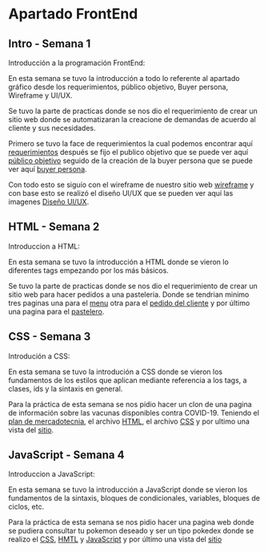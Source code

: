 # Apartado FrontEnd

## Intro - Semana 1
Introducción a la programación FrontEnd:  

En esta semana se tuvo la introducción a todo lo referente al apartado gráfico desde los requerimientos, público objetivo, Buyer persona, Wireframe y UI/UX.  

Se tuvo la parte de practicas donde se nos dio el requerimiento de crear un sitio web donde se automatizaran la creacione de demandas de acuerdo al cliente y sus necesidades.  

Primero se tuvo la face de requerimientos la cual podemos encontrar aquí [requerimientos](https://github.com/joslo2345/launchx/blob/main/frontend/intro/requerimientos.ipynb) después se fijo el publico objetivo que se puede ver aquí [público objetivo](https://github.com/joslo2345/launchx/blob/main/frontend/intro/publico%20objetivo.ipynb) seguido de la creación de la buyer persona que se puede ver aquí [buyer persona](https://github.com/joslo2345/launchx/blob/main/frontend/intro/buyer%20persona.ipynb).  

Con todo esto se siguío con el wireframe de nuestro sitio web [wireframe](https://github.com/joslo2345/launchx/blob/main/frontend/intro/wireframe.jpg) y con base esto se realizó el diseño UI/UX que se pueden ver aquí las imagenes [Diseño UI/UX](https://github.com/joslo2345/launchx/tree/main/frontend/intro/UI-UX).

## HTML - Semana 2
Introduccion a HTML:

En esta semana se tuvo la introducción a HTML donde se vieron lo diferentes tags empezando por los más básicos.

Se tuvo la parte de practicas donde se nos dio el requerimiento de crear un sitio web para hacer pedidos a una pasteleria.
Donde se tendrian minimo tres paginas una para el [menu](https://github.com/joslo2345/launchx/blob/main/frontend/HTML/menu_cliente.html) otra para el [pedido del cliente](https://github.com/joslo2345/launchx/blob/main/frontend/HTML/pedido_cliente.html) y por último una pagina para el [pastelero](https://github.com/joslo2345/launchx/blob/main/frontend/HTML/menu_pastelero.html).

## CSS - Semana 3
Introdución a CSS:

En esta semana se tuvo la introdución a CSS donde se vieron los fundamentos de los estilos que aplican mediante referencia a los tags, a clases, ids y la sintaxis en general.

Para la práctica de esta semana se nos pidio hacer un clon de una pagina de información sobre las vacunas disponibles contra COVID-19.
Teniendo el [plan de mercadotecnia](https://github.com/joslo2345/launchx/blob/main/frontend/CSS/Planeaci%C3%B3n%20de%20campa%C3%B1a.pdf), el archivo [HTML](https://github.com/joslo2345/launchx/blob/main/frontend/CSS/mainpage-vacunacion.html), el archivo [CSS](https://github.com/joslo2345/launchx/blob/main/frontend/CSS/mainpage-vacunacion.css) y por ultimo una vista del [sitio](https://github.com/joslo2345/launchx/blob/main/frontend/CSS/full-web-page.png).

## JavaScript - Semana 4
Introduccion a JavaScript:

En esta semana se tuvo la introducción a JavaScript donde se vieron los fundamentos de la sintaxis, bloques de condicionales, variables, bloques de ciclos, etc.

Para la práctica de esta semana se nos pidio hacer una pagina web donde se pudiera consultar tu pokemon deseado y ser un tipo pokedex donde se realizo el [CSS](https://github.com/joslo2345/launchx/blob/main/frontend/Javascript/pokedex.css), [HMTL](https://github.com/joslo2345/launchx/blob/main/frontend/Javascript/pokedex.html) y [JavaScript](https://github.com/joslo2345/launchx/blob/main/frontend/Javascript/pokedex.js) y por último una vista del [sitio](https://github.com/joslo2345/launchx/blob/main/frontend/Javascript/pokedex-webpage.png)